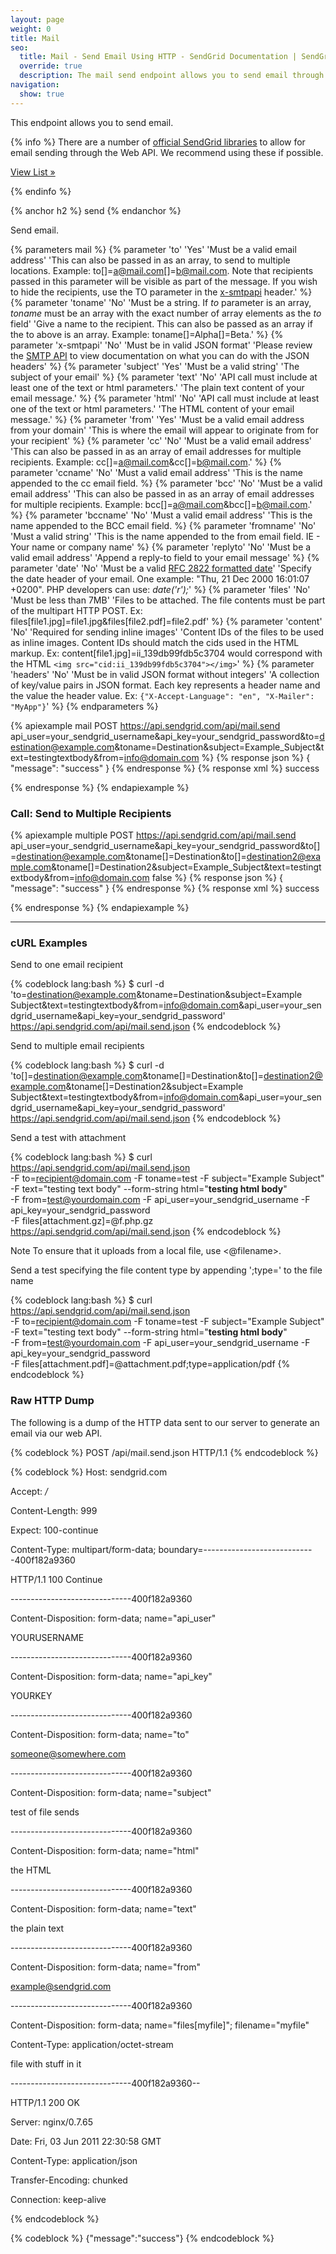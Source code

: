 ```yaml
---
layout: page
weight: 0
title: Mail
seo:
  title: Mail - Send Email Using HTTP - SendGrid Documentation | SendGrid
  override: true
  description: The mail send endpoint allows you to send email through SendGrid using a POST request. Find documentation and examples on how to use the endpoint.
navigation:
  show: true
---
```


This endpoint allows you to send email.

{% info %}
There are a number of [official SendGrid libraries]({{root_url}}/Integrate/libraries.html) to allow for email sending through the Web API. We recommend using these if possible.

[View List »]({{root_url}}/Integrate/libraries.html)

{% endinfo %}

{% anchor h2 %}
send
{% endanchor %}

Send email.


{% parameters mail %}
 {% parameter 'to' 'Yes' 'Must be a valid email address' 'This can also be passed in as an array, to send to multiple locations. Example: to[]=a@mail.com[]=b@mail.com. Note that recipients passed in this parameter will be visible as part of the message. If you wish to hide the recipients, use the TO parameter in the [x-smtpapi]({{root_url}}/API_Reference/SMTP_API/index.html) header.' %}
 {% parameter 'toname' 'No' 'Must be a string. If *to* parameter is an array, *toname* must be an array with the exact number of array elements as the *to* field' 'Give a name to the recipient. This can also be passed as an array if the to above is an array. Example: toname[]=Alpha[]=Beta.' %}
 {% parameter 'x-smtpapi' 'No' 'Must be in valid JSON format' 'Please review the [SMTP API]({{root_url}}/API_Reference/SMTP_API/index.html) to view documentation on what you can do with the JSON headers' %}
 {% parameter 'subject' 'Yes' 'Must be a valid string' 'The subject of your email' %}
 {% parameter 'text' 'No' 'API call must include at least one of the text or html parameters.' 'The plain text content of your email message.' %}
 {% parameter 'html' 'No' 'API call must include at least one of the text or html parameters.' 'The HTML content of your email message.' %}
 {% parameter 'from' 'Yes' 'Must be a valid email address from your domain' 'This is where the email will appear to originate from for your recipient' %}
 {% parameter 'cc' 'No' 'Must be a valid email address' 'This can also be passed in as an array of email addresses for multiple recipients. Example: cc[]=a@mail.com&cc[]=b@mail.com.' %}
 {% parameter 'ccname' 'No' 'Must a valid email address' 'This is the name  appended to the cc email field. %}
 {% parameter 'bcc' 'No' 'Must be a valid email address' 'This can also be passed in as an array of email addresses for multiple recipients. Example: bcc[]=a@mail.com&bcc[]=b@mail.com.' %}
 {% parameter 'bccname' 'No' 'Must a valid email address' 'This is the name appended to the BCC email field. %}
 {% parameter 'fromname' 'No' 'Must a valid string' 'This is the name appended to the from email field. IE - Your name or company name' %}
 {% parameter 'replyto' 'No' 'Must be a valid email address' 'Append a reply-to field to your email message' %}
 {% parameter 'date' 'No' 'Must be a valid [RFC 2822 formatted date](http://www.faqs.org/rfcs/rfc2822)' 'Specify the date header of your email. One example: "Thu, 21 Dec 2000 16:01:07 +0200". PHP developers can use: *date('r');*' %}
 {% parameter 'files' 'No' 'Must be less than 7MB' 'Files to be attached. The file contents must be part of the multipart HTTP POST. Ex: files[file1.jpg]=file1.jpg&files[file2.pdf]=file2.pdf' %}
 {% parameter 'content' 'No' 'Required for sending inline images' 'Content IDs of the files to be used as inline images. Content IDs should match the cids used in the HTML markup. Ex: content[file1.jpg]=ii_139db99fdb5c3704 would correspond with the HTML `<img src="cid:ii_139db99fdb5c3704"></img>`' %}
 {% parameter 'headers' 'No' 'Must be in valid JSON format without integers' 'A collection of key/value pairs in JSON format. Each key represents a header name and the value the header value. Ex: `{"X-Accept-Language": "en", "X-Mailer": "MyApp"}`' %}
{% endparameters %}


{% apiexample mail POST https://api.sendgrid.com/api/mail.send api_user=your_sendgrid_username&api_key=your_sendgrid_password&to=destination@example.com&toname=Destination&subject=Example_Subject&text=testingtextbody&from=info@domain.com %}
  {% response json %}
{
  "message": "success"
}
  {% endresponse %}
  {% response xml %}
<result>
   <message>success</message>
</result>

  {% endresponse %}
{% endapiexample %}

### Call: Send to Multiple Recipients

{% apiexample multiple POST https://api.sendgrid.com/api/mail.send api_user=your_sendgrid_username&api_key=your_sendgrid_password&to[]=destination@example.com&toname[]=Destination&to[]=destination2@example.com&toname[]=Destination2&subject=Example_Subject&text=testingtextbody&from=info@domain.com false %}
  {% response json %}
{
  "message": "success"
}
  {% endresponse %}
  {% response xml %}
<result>
   <message>success</message>
</result>

  {% endresponse %}
{% endapiexample %}

* * * * *

### cURL Examples

Send to one email recipient

{% codeblock lang:bash %}
$ curl -d 'to=destination@example.com&amp;toname=Destination&amp;subject=Example Subject&amp;text=testingtextbody&amp;from=info@domain.com&amp;api_user=your_sendgrid_username&amp;api_key=your_sendgrid_password' https://api.sendgrid.com/api/mail.send.json
{% endcodeblock %}

Send to multiple email recipients

{% codeblock lang:bash %}
$ curl -d 'to[]=destination@example.com&amp;toname[]=Destination&amp;to[]=destination2@example.com&amp;toname[]=Destination2&amp;subject=Example Subject&amp;text=testingtextbody&amp;from=info@domain.com&amp;api_user=your_sendgrid_username&amp;api_key=your_sendgrid_password' https://api.sendgrid.com/api/mail.send.json
{% endcodeblock %}

Send a test with attachment

{% codeblock lang:bash %}
$ curl https://api.sendgrid.com/api/mail.send.json \
-F to=recipient@domain.com -F toname=test -F subject="Example Subject" \
-F text="testing text body" --form-string html="<strong>testing html body</strong>" \
-F from=test@yourdomain.com -F api_user=your_sendgrid_username -F api_key=your_sendgrid_password \
-F files[attachment.gz]=@f.php.gz https://api.sendgrid.com/api/mail.send.json
{% endcodeblock %}

<span class="label label-info">Note</span> To ensure that it uploads from a local file, use \<@filename\>.

Send a test specifying the file content type by appending ';type=<mime type>' to the file name

{% codeblock lang:bash %}
$ curl https://api.sendgrid.com/api/mail.send.json \
-F to=recipient@domain.com -F toname=test -F subject="Example Subject" \
-F text="testing text body" --form-string html="<strong>testing html body</strong>" \
-F from=test@yourdomain.com -F api_user=your_sendgrid_username -F api_key=your_sendgrid_password \
-F files[attachment.pdf]=@attachment.pdf;type=application/pdf
{% endcodeblock %}

### Raw HTTP Dump

The following is a dump of the HTTP data sent to our server to generate an email via our web API.

{% codeblock %}
POST /api/mail.send.json HTTP/1.1
{% endcodeblock %}

{% codeblock %}
Host: sendgrid.com

Accept: */*

Content-Length: 999

Expect: 100-continue

Content-Type: multipart/form-data; boundary=----------------------------400f182a9360

HTTP/1.1 100 Continue

------------------------------400f182a9360

Content-Disposition: form-data; name="api_user"

YOURUSERNAME

------------------------------400f182a9360

Content-Disposition: form-data; name="api_key"

YOURKEY

------------------------------400f182a9360

Content-Disposition: form-data; name="to"

someone@somewhere.com

------------------------------400f182a9360

Content-Disposition: form-data; name="subject"

test of file sends

------------------------------400f182a9360

Content-Disposition: form-data; name="html"

the HTML

------------------------------400f182a9360

Content-Disposition: form-data; name="text"

the plain text

------------------------------400f182a9360

Content-Disposition: form-data; name="from"

example@sendgrid.com

------------------------------400f182a9360

Content-Disposition: form-data; name="files[myfile]"; filename="myfile"

Content-Type: application/octet-stream

file with stuff in it

------------------------------400f182a9360--

HTTP/1.1 200 OK

Server: nginx/0.7.65

Date: Fri, 03 Jun 2011 22:30:58 GMT

Content-Type: application/json

Transfer-Encoding: chunked

Connection: keep-alive

{% endcodeblock %}

 {% codeblock %} {"message":"success"} {% endcodeblock %}

